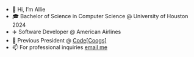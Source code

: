 - 👋 Hi, I’m Allie
- 🎓 Bachelor of Science in Computer Science @ University of Houston 2024
- ✈️ Software Developer @ American Airlines
- 🤖 Previous President @ <a href = "https://www.codecoogs.com/"> Code[Coogs] </a>
- 📫 For professional inquiries <a href = "mailto:arodrigues.tech@outlook.com"> email me </a>

<!---
allierodrigues/allierodrigues is a ✨ special ✨ repository because its `README.md` (this file) appears on your GitHub profile.
You can click the Preview link to take a look at your changes.
--->
